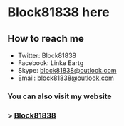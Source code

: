 # Block81838 here

## How to reach me
- Twitter: Block81838
- Facebook: Linke Eartg
- Skype: block81838@outlook.com
- Email: block81838@outlook.com

### You can also visit my website
### > [Block81838](https://www.block81838.casa)
